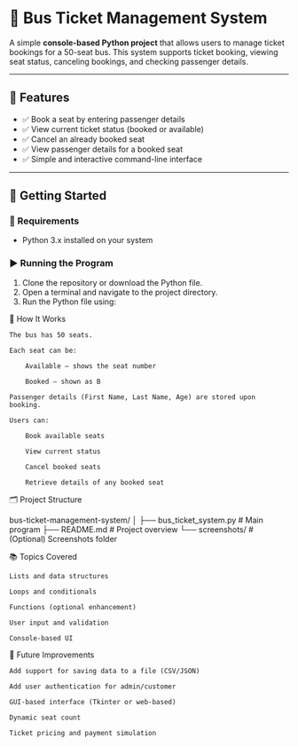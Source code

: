 # 🚌 Bus Ticket Management System

A simple **console-based Python project** that allows users to manage ticket bookings for a 50-seat bus. This system supports ticket booking, viewing seat status, canceling bookings, and checking passenger details.

---

## 📌 Features

- ✅ Book a seat by entering passenger details
- ✅ View current ticket status (booked or available)
- ✅ Cancel an already booked seat
- ✅ View passenger details for a booked seat
- ✅ Simple and interactive command-line interface

---

## 🚀 Getting Started

### 🔧 Requirements

- Python 3.x installed on your system

### ▶️ Running the Program

1. Clone the repository or download the Python file.
2. Open a terminal and navigate to the project directory.
3. Run the Python file using:

🧠 How It Works

    The bus has 50 seats.

    Each seat can be:

        Available – shows the seat number

        Booked – shown as B

    Passenger details (First Name, Last Name, Age) are stored upon booking.

    Users can:

        Book available seats

        View current status

        Cancel booked seats

        Retrieve details of any booked seat
🗂️ Project Structure

bus-ticket-management-system/
│
├── bus_ticket_system.py      # Main program
├── README.md                 # Project overview
└── screenshots/              # (Optional) Screenshots folder

📚 Topics Covered

    Lists and data structures

    Loops and conditionals

    Functions (optional enhancement)

    User input and validation

    Console-based UI

🔄 Future Improvements

    Add support for saving data to a file (CSV/JSON)

    Add user authentication for admin/customer

    GUI-based interface (Tkinter or web-based)

    Dynamic seat count

    Ticket pricing and payment simulation
